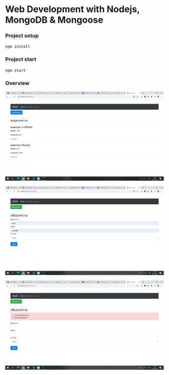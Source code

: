 # Web Development with Nodejs, MongoDB & Mongoose

### Project setup

```
npm install
```

### Project start

```
npm start
```

### Overview
![home](https://github.com/chatuphat/BlogBook/blob/master/DocumentProject/IMG/Home.JPG)

![add](https://github.com/chatuphat/BlogBook/blob/master/DocumentProject/IMG/add.JPG)

![add2](https://github.com/chatuphat/BlogBook/blob/master/DocumentProject/IMG/add2.JPG)
